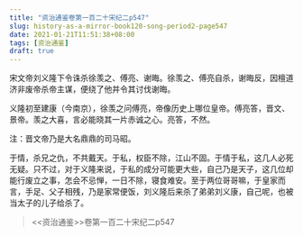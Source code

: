 ```yaml
---
title: "资治通鉴卷第一百二十宋纪二p547"
slug: history-as-a-mirror-book120-song-period2-page547
date: 2021-01-21T11:51:38+08:00
tags: [资治通鉴]
draft: true
---
```


宋文帝刘义隆下令诛杀徐羡之、傅亮、谢晦。徐羡之、傅亮自杀，谢晦反，因檀道济非废帝杀帝主谋，便绕了他并令其讨伐谢晦。

义隆初至建康（今南京），徐羡之问傅亮，帝像历史上哪位皇帝。傅亮答，晋文、景帝。羡之大喜，言必能晓其一片赤诚之心。亮答，不然。

注：晋文帝乃是大名鼎鼎的司马昭。

于情，杀兄之仇，不共戴天。于私，权臣不除，江山不固。于情于私，这几人必死无疑。只不过，对于义隆来说，于私的成分可能更大些，自己乃是天子，这几位却能行废立之事，怎会不忌惮，一日不除，寝食难安。至于两位哥哥嘛，于皇家而言，手足、父子相残，乃是家常便饭，刘义隆后来杀了弟弟刘义康，自己呢，也被当太子的儿子给杀了。
> <<资治通鉴>>卷第一百二十宋纪二p547
